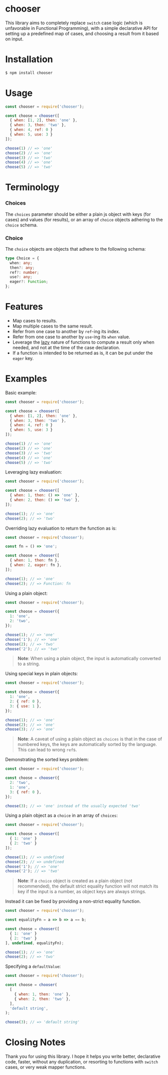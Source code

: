 # chooser

This library aims to completely replace `switch` case logic (which is unfavorable in Functional Programming), with a
simple declarative API for setting up a predefined map of cases, and choosing a result from it based on input.

# Installation

```sh
$ npm install chooser
```

# Usage

```js
const chooser = require('chooser');

const choose = chooser([
  { when: [1, 2], then: 'one' },
  { when: 3, then: 'two' },
  { when: 4, ref: 0 }
  { when: 5, use: 3 }
]);

choose(1) // => 'one'
choose(2) // => 'one'
choose(3) // => 'two'
choose(4) // => 'one'
choose(5) // => 'two'
```

# Terminology

### Choices

The `choices` parameter should be either a plain js object with keys (for cases) and values (for results), or an array of `choice` objects adhering to the `choice` schema.

### Choice

The `choice` objects are objects that adhere to the following schema:

```ts
type Choice = {
  when: any;
  then?: any;
  ref?: number;
  use?: any;
  eager?: Function;
};
```

# Features

- Map cases to results.
- Map multiple cases to the same result.
- Refer from one case to another by `ref`-ing its index.
- Refer from one case to another by `use`-ing its `when` value.
- Leverage the [lazy](https://en.wikipedia.org/wiki/Lazy_evaluation) nature of functions to compute a result only when needed, and not at the time of the case declaration.
- If a function is intended to be returned as is, it can be put under the `eager` key.

# Examples

Basic example:

```js
const chooser = require('chooser');

const choose = chooser([
  { when: [1, 2], then: 'one' },
  { when: 3, then: 'two' },
  { when: 4, ref: 0 }
  { when: 5, use: 3 }
]);

choose(1) // => 'one'
choose(2) // => 'one'
choose(3) // => 'two'
choose(4) // => 'one'
choose(5) // => 'two'
```

Leveraging lazy evaluation:

```js
const chooser = require('chooser');

const choose = chooser([
  { when: 1, then: () => 'one' },
  { when: 2, then: () => 'two' },
]);

choose(1); // => 'one'
choose(2); // => 'two'
```

Overriding lazy evaluation to return the function as is:

```js
const chooser = require('chooser');

const fn = () => 'one';

const choose = chooser([
  { when: 1, then: fn },
  { when: 2, eager: fn },
]);

choose(1); // => 'one'
choose(2); // => Function: fn
```

Using a plain object:

```js
const chooser = require('chooser');

const choose = chooser({
  1: 'one',
  2: 'two',
});

choose(1); // => 'one'
choose('1'); // => 'one'
choose(2); // => 'two'
choose('2'); // => 'two'
```

> **Note**: When using a plain object, the input is automatically converted to a string.

Using special keys in plain objects:

```js
const chooser = require('chooser');

const choose = chooser({
  1: 'one',
  2: { ref: 0 },
  3: { use: 1 },
});

choose(1); // => 'one'
choose(2); // => 'one'
choose(3); // => 'one'
```

> **Note**: A caveat of using a plain object as `choices` is that in the case of numbered keys, the keys are automatically sorted by the language. This can lead to wrong `ref`s.

Demonstrating the sorted keys problem:

```js
const chooser = require('chooser');

const choose = chooser({
  2: 'two',
  1: 'one',
  3: { ref: 0 },
});

choose(3); // => 'one' instead of the usually expected 'two'
```

Using a plain object as a `choice` in an array of `choices`:

```js
const chooser = require('chooser');

const choose = chooser([
  { 1: 'one' }
  { 2: 'two' }
]);

choose(1); // => undefined
choose(2); // => undefined
choose('1'); // => 'one'
choose('2'); // => 'two'
```

> **Note**: If a `choice` object is created as a plain object (not recommended), the default strict equality function will not match its key if the input is a number, as object keys are always strings.

Instead it can be fixed by providing a non-strict equality function.

```js
const chooser = require('chooser');

const equalityFn = a => b => a == b;

const choose = chooser([
  { 1: 'one' }
  { 2: 'two' }
], undefined, equalityFn);

choose(1); // => 'one'
choose(2); // => 'two'
```

Specifying a `defaultValue`:

```js
const chooser = require('chooser');

const choose = chooser(
  [
    { when: 1, then: 'one' },
    { when: 2, then: 'two' },
  ],
  'default string',
);

choose(3); // => 'default string'
```

# Closing Notes

Thank you for using this library. I hope it helps you write better, declarative code, faster, without any duplication, or resorting to functions with `switch` cases, or very weak mapper functions.
